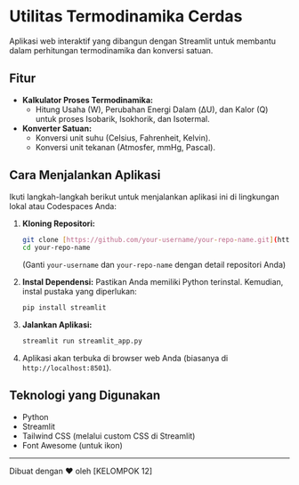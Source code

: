 # Utilitas Termodinamika Cerdas

Aplikasi web interaktif yang dibangun dengan Streamlit untuk membantu dalam perhitungan termodinamika dan konversi satuan.

## Fitur

* **Kalkulator Proses Termodinamika:**
    * Hitung Usaha (W), Perubahan Energi Dalam (ΔU), dan Kalor (Q) untuk proses Isobarik, Isokhorik, dan Isotermal.
* **Konverter Satuan:**
    * Konversi unit suhu (Celsius, Fahrenheit, Kelvin).
    * Konversi unit tekanan (Atmosfer, mmHg, Pascal).

## Cara Menjalankan Aplikasi

Ikuti langkah-langkah berikut untuk menjalankan aplikasi ini di lingkungan lokal atau Codespaces Anda:

1.  **Kloning Repositori:**
    ```bash
    git clone [https://github.com/your-username/your-repo-name.git](https://github.com/your-username/your-repo-name.git)
    cd your-repo-name
    ```
    (Ganti `your-username` dan `your-repo-name` dengan detail repositori Anda)

2.  **Instal Dependensi:**
    Pastikan Anda memiliki Python terinstal. Kemudian, instal pustaka yang diperlukan:
    ```bash
    pip install streamlit
    ```

3.  **Jalankan Aplikasi:**
    ```bash
    streamlit run streamlit_app.py
    ```

4.  Aplikasi akan terbuka di browser web Anda (biasanya di `http://localhost:8501`).

## Teknologi yang Digunakan

* Python
* Streamlit
* Tailwind CSS (melalui custom CSS di Streamlit)
* Font Awesome (untuk ikon)

---

Dibuat dengan ❤️ oleh [KELOMPOK 12]